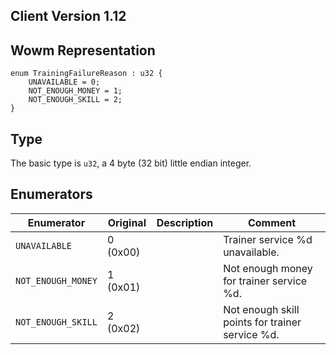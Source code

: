 ## Client Version 1.12

## Wowm Representation
```rust,ignore
enum TrainingFailureReason : u32 {
    UNAVAILABLE = 0;    
    NOT_ENOUGH_MONEY = 1;    
    NOT_ENOUGH_SKILL = 2;    
}

```
## Type
The basic type is `u32`, a 4 byte (32 bit) little endian integer.
## Enumerators
| Enumerator | Original  | Description | Comment |
| --------- | -------- | ----------- | ------- |
| `UNAVAILABLE` | 0 (0x00) |  | Trainer service %d unavailable. |
| `NOT_ENOUGH_MONEY` | 1 (0x01) |  | Not enough money for trainer service %d. |
| `NOT_ENOUGH_SKILL` | 2 (0x02) |  | Not enough skill points for trainer service %d. |
